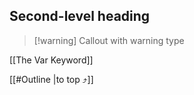 ## Second-level heading

>[!warning] Callout with warning type

[[The Var Keyword]]

[[#Outline |to top ⤴️]] 